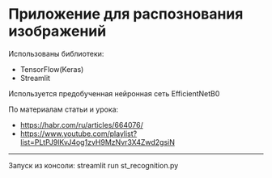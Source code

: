 # Приложение для распознования изображений

Использованы библиотеки:
* TensorFlow(Keras)
* Streamlit

Используется предобученная нейронная сеть EfficientNetB0

По материалам статьи и урока:   
* https://habr.com/ru/articles/664076/
* https://www.youtube.com/playlist?list=PLtPJ9lKvJ4og1zvH9MzNvr3X4Zwd2gsiN


 
*** 
Запуск из консоли: streamlit run st_recognition.py